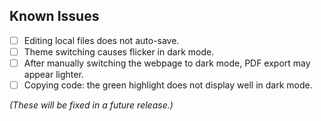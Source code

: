 ## Known Issues

- [ ] Editing local files does not auto-save.
- [ ] Theme switching causes flicker in dark mode.
- [ ] After manually switching the webpage to dark mode, PDF export may appear lighter.
- [ ] Copying code: the green highlight does not display well in dark mode.

*(These will be fixed in a future release.)*
